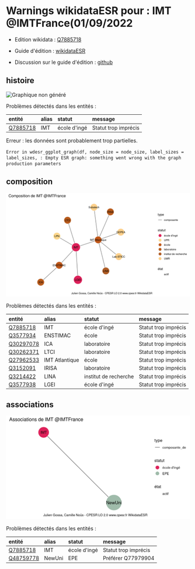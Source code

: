 Warnings wikidataESR pour : IMT @IMTFrance(01/09/2022
================

- Edition wikidata : [Q7885718](https://www.wikidata.org/wiki/Q7885718)
- Guide d'édition : [wikidataESR](https://github.com/cpesr/wikidataESR/)

- Discussion sur le guide d'édition : [github](https://github.com/cpesr/wikidataESR/issues)



## histoire 

![Graphique non généré](Q7885718-histoire.png) 

Problèmes détectés dans les entités :

|entité                                             |alias |statut       |message              |
|:--------------------------------------------------|:-----|:------------|:--------------------|
|[Q7885718](https://www.wikidata.org/wiki/Q7885718) |IMT   |école d'ingé |Statut trop imprécis |

 


Erreur : les données sont probablement trop partielles.
```
Error in wdesr_ggplot_graph(df, node_size = node_size, label_sizes = label_sizes, : Empty ESR graph: something went wrong with the graph production parameters

``` 



## composition 

![Graphique non généré](Q7885718-composition.png) 

Problèmes détectés dans les entités :

|entité                                               |alias          |statut                |message              |
|:----------------------------------------------------|:--------------|:---------------------|:--------------------|
|[Q7885718](https://www.wikidata.org/wiki/Q7885718)   |IMT            |école d'ingé          |Statut trop imprécis |
|[Q3577934](https://www.wikidata.org/wiki/Q3577934)   |ENSTIMAC       |école                 |Statut trop imprécis |
|[Q30297078](https://www.wikidata.org/wiki/Q30297078) |ICA            |laboratoire           |Statut trop imprécis |
|[Q30262371](https://www.wikidata.org/wiki/Q30262371) |LTCI           |laboratoire           |Statut trop imprécis |
|[Q27962533](https://www.wikidata.org/wiki/Q27962533) |IMT Atlantique |école                 |Statut trop imprécis |
|[Q3152091](https://www.wikidata.org/wiki/Q3152091)   |IRISA          |laboratoire           |Statut trop imprécis |
|[Q3214422](https://www.wikidata.org/wiki/Q3214422)   |LINA           |institut de recherche |Statut trop imprécis |
|[Q3577938](https://www.wikidata.org/wiki/Q3577938)   |LGEI           |école d'ingé          |Statut trop imprécis |

 



## associations 

![Graphique non généré](Q7885718-associations.png) 

Problèmes détectés dans les entités :

|entité                                               |alias  |statut       |message              |
|:----------------------------------------------------|:------|:------------|:--------------------|
|[Q7885718](https://www.wikidata.org/wiki/Q7885718)   |IMT    |école d'ingé |Statut trop imprécis |
|[Q48759778](https://www.wikidata.org/wiki/Q48759778) |NewUni |EPE          |Préférer Q77979904   |

 

